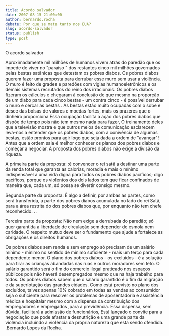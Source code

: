 ```yaml
---
title: Acordo salvador
date: 2007-08-15 21:00:00
author: bernardo.rocha
debate: Por que se mata tanto nos EUA?
slug: acordo-salvador
status: publish 
type: post
---
```


  

  

O acordo salvador  

Aproximadamente mil milhões de humanos vivem atrás do paredão que os impede de viver no "paraíso " dos restantes cinco mil milhões governados pelas bestas satânicas que detestam os pobres diabos. Os pobres diabos querem fazer uma proposta para derrubar esse muro sem usar a violência. O muro é feito de grades e paredões com vigias humanoeletrônicos e os demais sistemas recrutados do reino dos irracionais. Os pobres diabos fizeram os cálculos e chegaram á conclusão de que mesmo na proporção de um diabo para cada cinco bestas - um contra cinco - é possível derrubar o muro e cercar as bestas . As bestas estão muito ocupadas com o sobe e desce das bolsas de valores e moedas fortes, mais os prazeres que o dinheiro proporciona Essa ocupação facilita a ação dos pobres diabos que dispõe de tempo pois não tem mesmo nada para fazer, O treinamento deles que a televisão mostra e que outros meios de comunicação esclarecem leva-nos a entender que os pobres diabos, com a conivência de algumas bestas, estão prontos para agir logo que seja dada a ordem de "avançar"! Antes que a ordem saia é melhor conhecer os planos dos pobres diabos e começar a negociar. A proposta dos pobres diabos não exige a divisão da riqueza.   

A primeira parte da proposta: :é convencer o rei satã a destinar uma parte da renda total que garanta as calorias, moradia e mais o mínimo indispensável a uma vida digna para todos os pobres diabos pacíficos; digo pacíficos, porque os violentos dos dois lados tem que ficar confinados de maneira que, cada um, só possa se divertir consigo mesmo.  

 Segunda parte da proposta: É algo a definir, por ambas as partes, como será transferida, a parte dos pobres diabos acumulada no lado do rei Satã, para a área restrita do dos pobres diabos que, por enquanto não tem chefe reconhecido. . .  

Terceira parte da proposta: Não nem exige a derrubada do paredão; só quer garantida a liberdade de circulação sem depender de esmola nem caridade. O respeito mutuo deve ser o fundamento que ajude a fortalece as obrigações e os direitos humanos.  

Os pobres diabos sem renda e sem emprego só precisam de um salário mínimo - mínimo no sentido de mínimo suficiente - mais um terço para cada dependente menor. O plano dos pobres diabos - os excluídos - é a solução para tirar as crianças abandadas nas ruas e outros moradores sem teto. O salário garantido será o fim do comercio ilegal praticado nos espaços públicos pois não haverá desempregados mesmo que na haja trabalho para todos. Os pobres diabos sabem que o salário garantido é o fim da migração e da superlotação das grandes cidades. Como está previsto no plano dos excluídos, talvez apenas 10% cobrado em todas as vendas ao consumidor seja o suficiente para resolver os problemas de aposentadoria e assistência médica e hospitalar mesmo com a dispensa da contribuição dos empregadores e empregados ,para a previdência. Essa dispensa, sem dúvida, facilitará a admissão de funcionários, Está lançado o convite para a negociação que pode afastar a desnutrição e uma grande parte da violência incluindo a violência da própria natureza que esta sendo ofendida. .Bernardo Lopes da Rocha.   

  


